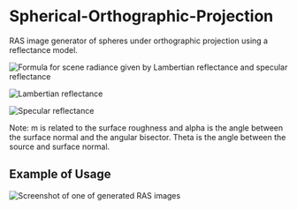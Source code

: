 # Spherical-Orthographic-Projection
RAS image generator of spheres under orthographic projection using a reflectance model.

![Formula for scene radiance given by Lambertian reflectance and specular reflectance](https://i.imgur.com/R5MdKLY.png)

![Lambertian reflectance](https://i.imgur.com/p8ZHGT9.png)

![Specular reflectance](https://i.imgur.com/Q3kkWu1.png)

Note: m is related to the surface roughness and alpha is the angle between the surface normal and the angular bisector. Theta is the angle between the source and surface normal.

## Example of Usage
![Screenshot of one of generated RAS images](https://i.imgur.com/cpvFNpx.png)
